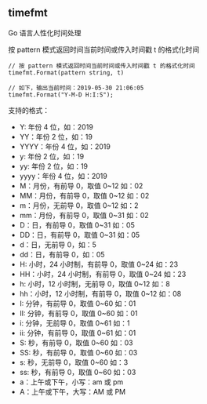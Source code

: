 ## timefmt

Go 语言人性化时间处理

按 pattern 模式返回时间当前时间或传入时间戳 t 的格式化时间
```
// 按 pattern 模式返回时间当前时间或传入时间戳 t 的格式化时间
timefmt.Format(pattern string, t)

// 如下，输出当前时间：2019-05-30 21:06:05
timefmt.Format("Y-M-D H:I:S");
```
支持的格式：
- Y: 年份 4 位，如：2019
- YY：年份 2 位，如：19
- YYYY：年份 4 位，如：2019
- y: 年份 2 位，如：19
- yy: 年份 2 位，如：19
- yyyy：年份 4 位，如：2019
- M：月份，有前导 0，取值 0~12 如：02
- MM：月份，有前导 0，取值 0~12 如：02
- m：月份，无前导 0，取值 0~12 如：2
- mm：月份，有前导 0，取值 0~31 如：02
- D：日，有前导 0，取值 0~31 如：05
- DD：日，有前导 0，取值 0~31 如：05
- d：日，无前导 0，如：5
- dd：日，有前导 0，如：05
- H: 小时，24 小时制，有前导 0，取值 0~24 如：23
- HH：小时，24 小时制，有前导 0，取值 0~24 如：23
- h: 小时，12 小时制，无前导 0，取值 0~12 如：8
- hh：小时，12 小时制，有前导 0，取值 0~12 如：08
- I: 分钟，有前导 0，取值 0~60 如：01
- II: 分钟，有前导 0，取值 0~60 如：01
- i: 分钟，无前导 0，取值 0~61 如：1
- ii: 分钟，有前导 0，取值 0~61 如：01
- S: 秒，有前导 0，取值 0~60 如：03
- SS: 秒，有前导 0，取值 0~60 如：03
- s: 秒，无前导 0，取值 0~60 如：3
- ss: 秒，有前导 0，取值 0~60 如：03
- a：上午或下午，小写：am 或 pm
- A：上午或下午，大写：AM 或 PM